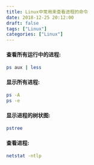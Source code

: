 ```yaml
---
title: Linux中常用来查看进程的命令
date: 2018-12-25 20:12:00
draft: false
tags: ["Linux"]
categories: ["Linux"]
---
```


#### 查看所有运行中的进程:
```bash
ps aux | less
```

#### 显示所有进程: 
```bash
ps -A  
ps -e
```

#### 显示进程的树状图:
```bash
pstree
```

#### 查看进程:
```bash
netstat -ntlp
```

